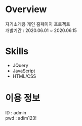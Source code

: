 # Overview
자기소개용 개인 홈페이지 프로젝트<br/>
개발기간 : 2020.06.01 ~ 2020.06.15

# Skills
* JQuery
* JavaScript
* HTML/CSS

# 이용 정보
ID : admin <br/>
pwd : adim123!

